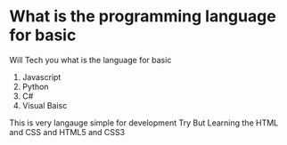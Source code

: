 # What is the programming language for basic
Will Tech you what is the language for basic

1. Javascript
2. Python
3. C#
4. Visual Baisc

This is very langauge simple for development
Try But
Learning the HTML and CSS and HTML5 and CSS3
